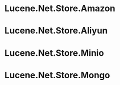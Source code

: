 # Lucene.Net.Store.Amazon

# Lucene.Net.Store.Aliyun

# Lucene.Net.Store.Minio

# Lucene.Net.Store.Mongo
